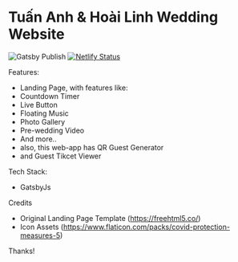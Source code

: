 # Tuấn Anh & Hoài Linh Wedding Website

![Gatsby Publish](https://github.com/idindrakusuma/thekusuma/workflows/Gatsby%20Publish/badge.svg) [![Netlify Status](https://api.netlify.com/api/v1/badges/4481a013-a72b-4ecf-939b-00b84c25dd89/deploy-status)](https://app.netlify.com/sites/thekusuma/deploys)

Features:
- Landing Page, with features like:
 - Countdown Timer
 - Live Button
 - Floating Music
 - Photo Gallery
 - Pre-wedding Video 
 - And more..
- also, this web-app has QR Guest Generator
- and Guest Tikcet Viewer

Tech Stack:
- GatsbyJs

Credits
- Original Landing Page Template (https://freehtml5.co/)
- Icon Assets (https://www.flaticon.com/packs/covid-protection-measures-5)

Thanks!
